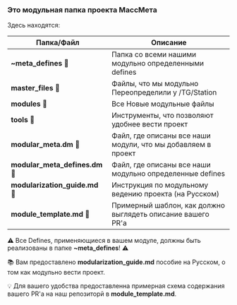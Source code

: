 ### Это модульная папка проекта МассМета

Здесь находятся:


| Папка/Файл                      | Описание
| ------------------------------- | -------------------------------------------------------------|
| **~meta_defines**            📁 | Папка со всеми нашими модульно определенными defines         |
| **master_files**             📁 | Файлы, что мы модульно Переопределили у /TG/Station          |
| **modules**                  📁 | Все Новые модульные файлы                                    |
| **tools**                    📁 | Инструменты, что позволяют удобнее вести проект              |
| **modular_meta.dm**          📄 | Файл, где описаны все наши модули, что мы добавляем в проект |
| **modular_meta_defines.dm**  📄 | Файл, где описаны все наши модульно определенные defines     |
| **modularization_guide.md**  📝 | Инструкция по модульному ведению проекта (на Русском)        |
| **module_template.md**       📝 | Примерный шаблон, как должно выглядеть описание вашего PR'а  |

⚠️ Все Defines, применяющиеся в вашем модуле, должны быть реализованы в папке **~meta_defines**! ⚠️

📚 Вам предоставлено **modularization_guide.md** пособие на Русском, о том как модульно вести проект.

💡 Для вашего удобства предоставленна примерная схема содержания вашего PR'а на наш репозиторй в **module_template.md**.
